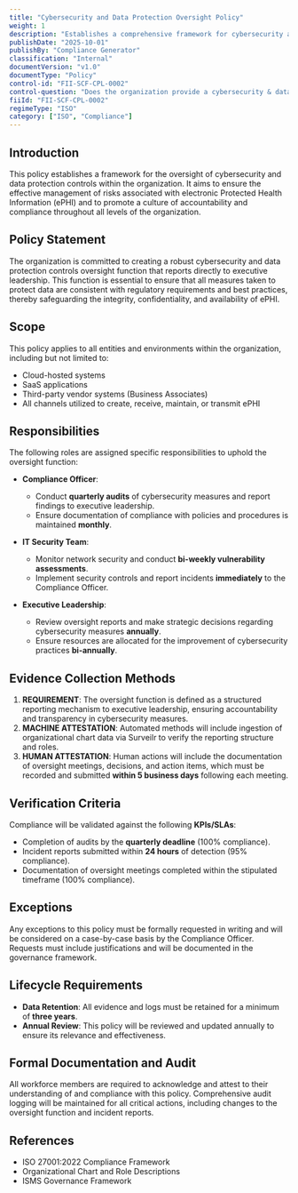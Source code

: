 ```yaml
---
title: "Cybersecurity and Data Protection Oversight Policy"
weight: 1
description: "Establishes a comprehensive framework for cybersecurity and data protection oversight to ensure compliance and safeguard electronic Protected Health Information (ePHI)."
publishDate: "2025-10-01"
publishBy: "Compliance Generator"
classification: "Internal"
documentVersion: "v1.0"
documentType: "Policy"
control-id: "FII-SCF-CPL-0002"
control-question: "Does the organization provide a cybersecurity & data protection controls oversight function that reports to its executive leadership?"
fiiId: "FII-SCF-CPL-0002"
regimeType: "ISO"
category: ["ISO", "Compliance"]
---
```


## Introduction
This policy establishes a framework for the oversight of cybersecurity and data protection controls within the organization. It aims to ensure the effective management of risks associated with electronic Protected Health Information (ePHI) and to promote a culture of accountability and compliance throughout all levels of the organization.

## Policy Statement
The organization is committed to creating a robust cybersecurity and data protection controls oversight function that reports directly to executive leadership. This function is essential to ensure that all measures taken to protect data are consistent with regulatory requirements and best practices, thereby safeguarding the integrity, confidentiality, and availability of ePHI.

## Scope
This policy applies to all entities and environments within the organization, including but not limited to:
- Cloud-hosted systems
- SaaS applications
- Third-party vendor systems (Business Associates)
- All channels utilized to create, receive, maintain, or transmit ePHI

## Responsibilities
The following roles are assigned specific responsibilities to uphold the oversight function:

- **Compliance Officer**: 
  - Conduct **quarterly audits** of cybersecurity measures and report findings to executive leadership.
  - Ensure documentation of compliance with policies and procedures is maintained **monthly**.

- **IT Security Team**: 
  - Monitor network security and conduct **bi-weekly vulnerability assessments**.
  - Implement security controls and report incidents **immediately** to the Compliance Officer.

- **Executive Leadership**: 
  - Review oversight reports and make strategic decisions regarding cybersecurity measures **annually**.
  - Ensure resources are allocated for the improvement of cybersecurity practices **bi-annually**.

## Evidence Collection Methods
1. **REQUIREMENT**: The oversight function is defined as a structured reporting mechanism to executive leadership, ensuring accountability and transparency in cybersecurity measures.
2. **MACHINE ATTESTATION**: Automated methods will include ingestion of organizational chart data via Surveilr to verify the reporting structure and roles.
3. **HUMAN ATTESTATION**: Human actions will include the documentation of oversight meetings, decisions, and action items, which must be recorded and submitted **within 5 business days** following each meeting.

## Verification Criteria
Compliance will be validated against the following **KPIs/SLAs**:
- Completion of audits by the **quarterly deadline** (100% compliance).
- Incident reports submitted within **24 hours** of detection (95% compliance).
- Documentation of oversight meetings completed within the stipulated timeframe (100% compliance).

## Exceptions
Any exceptions to this policy must be formally requested in writing and will be considered on a case-by-case basis by the Compliance Officer. Requests must include justifications and will be documented in the governance framework.

## Lifecycle Requirements
- **Data Retention**: All evidence and logs must be retained for a minimum of **three years**.
- **Annual Review**: This policy will be reviewed and updated annually to ensure its relevance and effectiveness.

## Formal Documentation and Audit
All workforce members are required to acknowledge and attest to their understanding of and compliance with this policy. Comprehensive audit logging will be maintained for all critical actions, including changes to the oversight function and incident reports.

## References
- ISO 27001:2022 Compliance Framework
- Organizational Chart and Role Descriptions
- ISMS Governance Framework